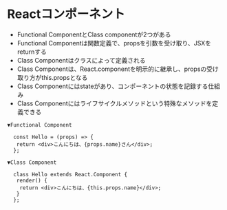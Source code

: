 # Reactコンポーネント
- Functional ComponentとClass componentが2つがある
- Functional Componentは関数定義で、propsを引数を受け取り、JSXをreturnする
- Class Componentはクラスによって定義される
- Class Componentは、React.componentを明示的に継承し、propsの受け取り方がthis.propsとなる
- Class Componentにはstateがあり、コンポーネントの状態を記録する仕組み
- Class Componentにはライフサイクルメソッドという特殊なメソッドを定義できる

```
▼Functional Component

  const Hello = (props) => {
   return <div>こんにちは、{props.name}さん</div>;
  };

▼Class Component

  class Hello extends React.Component {
   render() {
    return <div>こんにちは、{this.props.name}</div>;
   }
  };

```

